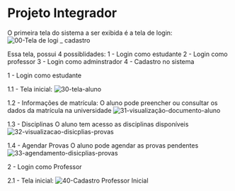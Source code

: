# Projeto Integrador
O primeira tela do sistema a ser exibida é a tela de login:
![00-Tela de logi _ cadastro](https://github.com/acostaamanda/PI_SENAC_ADS/assets/144863820/8017c07a-9dee-48d8-961d-7cfd4440af3a)

Essa tela, possui 4 possiblidades: 
  1 - Login como estudante
  2 - Login como professor
  3 - Login como adminstrador
  4 - Cadastro no sistema


1 - Login como estudante

1.1 - Tela inicial:
![30-tela-aluno](https://github.com/acostaamanda/PI_SENAC_ADS/assets/144863820/bd950053-ce68-4a3a-8367-9b170cc3d2d6)

1.2 - Informações de matrícula: 
  O aluno pode preencher ou consultar os dados da matrícula na universidade
  ![31-visualização-documento-aluno](https://github.com/acostaamanda/PI_SENAC_ADS/assets/144863820/0e444805-cc6a-4de9-8ebf-52a432a5ce0c)

1.3 - Disciplinas 
  O aluno tem acesso as disciplinas disponíveis
  ![32-visualizacao-disicplias-provas](https://github.com/acostaamanda/PI_SENAC_ADS/assets/144863820/f35dcbb0-ac45-460d-b256-d69a02bf0770)

1.4 - Agendar Provas
  O aluno pode agendar as provas pendentes
  ![33-agendamento-disicplias-provas](https://github.com/acostaamanda/PI_SENAC_ADS/assets/144863820/2c73d86f-33f1-42e6-8cf6-ad6a7545e48e)

2 - Login como Professor

2.1 - Tela inicial:
![40-Cadastro Professor Inicial](https://github.com/acostaamanda/PI_SENAC_ADS/assets/144863820/ac13af73-2f53-4169-a0ae-24f1395ec409)

